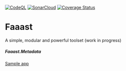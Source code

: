 [![CodeQL](https://github.com/jpacelli62/Faaast/actions/workflows/codeql-analysis.yml/badge.svg?branch=main)](https://github.com/jpacelli62/Faaast/actions/workflows/codeql-analysis.yml)
[![SonarCloud](https://github.com/jpacelli62/Faaast/actions/workflows/sonarcloud.yml/badge.svg)](https://github.com/jpacelli62/Faaast/actions/workflows/sonarcloud.yml)
[![Coverage Status](https://coveralls.io/repos/github/jpacelli62/Faaast/badge.svg)](https://coveralls.io/github/jpacelli62/Faaast)

# Faaast
A simple, modular and powerful toolset (work in progress)

##### Faaast.Metadata
[Sample app](https://github.com/jpacelli62/Faaast/Samples/Sample.Metadata/Program.cs)
